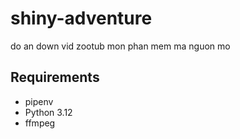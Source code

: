 # shiny-adventure

do an down vid zootub mon phan mem ma nguon mo

## Requirements

-   pipenv
-   Python 3.12
-   ffmpeg